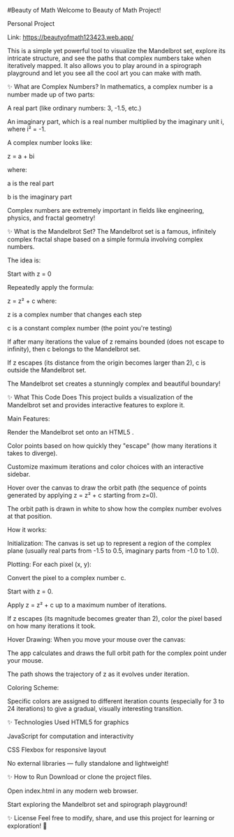 #Beauty of Math 
Welcome to Beauty of Math Project!

Personal Project

Link: https://beautyofmath123423.web.app/

This is a simple yet powerful tool to visualize the Mandelbrot set, explore its intricate structure, and see the paths that complex numbers take when iteratively mapped. It also allows you to play around in a 
spirograph playground and let you see all the cool art you can make with math.

✨ What are Complex Numbers?
In mathematics, a complex number is a number made up of two parts:

A real part (like ordinary numbers: 3, -1.5, etc.)

An imaginary part, which is a real number multiplied by the imaginary unit i, where i² = -1.

A complex number looks like:


z = a + bi

where:

a is the real part

b is the imaginary part

Complex numbers are extremely important in fields like engineering, physics, and fractal geometry!

✨ What is the Mandelbrot Set?
The Mandelbrot set is a famous, infinitely complex fractal shape based on a simple formula involving complex numbers.

The idea is:

Start with z = 0

Repeatedly apply the formula:


z = z² + c
where:

z is a complex number that changes each step

c is a constant complex number (the point you're testing)

If after many iterations the value of z remains bounded (does not escape to infinity), then c belongs to the Mandelbrot set.

If z escapes (its distance from the origin becomes larger than 2), c is outside the Mandelbrot set.

The Mandelbrot set creates a stunningly complex and beautiful boundary!

✨ What This Code Does
This project builds a visualization of the Mandelbrot set and provides interactive features to explore it.

Main Features:

Render the Mandelbrot set onto an HTML5 <canvas>.

Color points based on how quickly they "escape" (how many iterations it takes to diverge).

Customize maximum iterations and color choices with an interactive sidebar.

Hover over the canvas to draw the orbit path (the sequence of points generated by applying z = z² + c starting from z=0).

The orbit path is drawn in white to show how the complex number evolves at that position.

How it works:

Initialization:
The canvas is set up to represent a region of the complex plane (usually real parts from -1.5 to 0.5, imaginary parts from -1.0 to 1.0).

Plotting:
For each pixel (x, y):

Convert the pixel to a complex number c.

Start with z = 0.

Apply z = z² + c up to a maximum number of iterations.

If z escapes (its magnitude becomes greater than 2), color the pixel based on how many iterations it took.

Hover Drawing:
When you move your mouse over the canvas:

The app calculates and draws the full orbit path for the complex point under your mouse.

The path shows the trajectory of z as it evolves under iteration.

Coloring Scheme:

Specific colors are assigned to different iteration counts (especially for 3 to 24 iterations) to give a gradual, visually interesting transition.

✨ Technologies Used
HTML5 <canvas> for graphics

JavaScript for computation and interactivity

CSS Flexbox for responsive layout

No external libraries — fully standalone and lightweight!

✨ How to Run
Download or clone the project files.

Open index.html in any modern web browser.

Start exploring the Mandelbrot set and spirograph playground!

✨ License
Feel free to modify, share, and use this project for learning or exploration! 🚀
